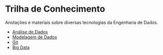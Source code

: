 # Trilha de Conhecimento

Anotações e materiais sobre diversas tecnologias da Engenharia de Dados.
- [Análise de Dados](/01_08.md)
- [Modelagem de Dados](/02_08.md)
- [Git](/05_08.md)
- [Big Data](/07_08.md)
